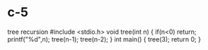 # c-5
tree recursion
#include <stdio.h>
void tree(int n)
{
    if(n<0) return;
    printf("%d",n);
    tree(n-1);
    tree(n-2);
}
int main()
{
    tree(3);
    return 0;
}
